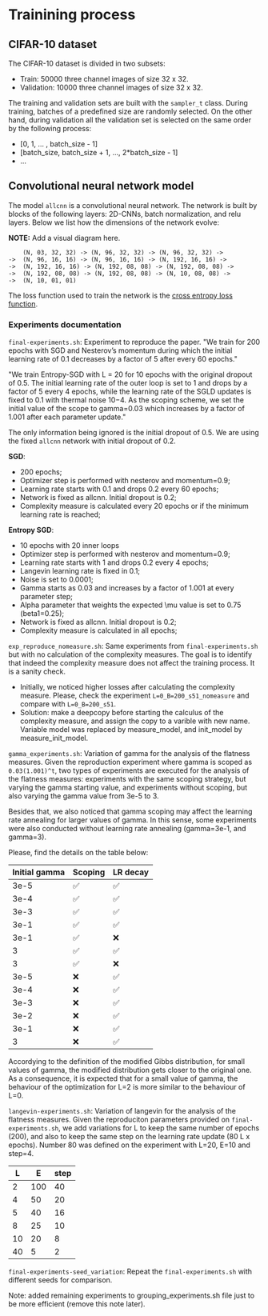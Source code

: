 # Trainining process

## CIFAR-10 dataset

The CIFAR-10 dataset is divided in two subsets:

* Train: 50000 three channel images of size 32 x 32.
* Validation: 10000 three channel images of size 32 x 32.

The training and validation sets are built with the `sampler_t` class. During training, batches of a predefined size are randomly selected. On the other hand, during validation all the validation set is selected on the same order by the following process:

* [0, 1, ... , batch\_size - 1]
* [batch\_size, batch\_size + 1, ..., 2*batch\_size - 1]
* ...

## Convolutional neural network model

The model `allcnn` is a convolutional neural network. The network is built by blocks of the following layers: 2D-CNNs, batch normalization, and relu layers. Below we list how the dimensions of the network evolve:

**NOTE:** Add a visual diagram here.

```
    (N, 03, 32, 32) -> (N, 96, 32, 32) -> (N, 96, 32, 32) ->
->  (N, 96, 16, 16) -> (N, 96, 16, 16) -> (N, 192, 16, 16) ->
->  (N, 192, 16, 16) -> (N, 192, 08, 08) -> (N, 192, 08, 08) ->
->  (N, 192, 08, 08) -> (N, 192, 08, 08) -> (N, 10, 08, 08) -> 
->  (N, 10, 01, 01)
```

The loss function used to train the network is the [cross entropy loss function](https://pytorch.org/docs/stable/generated/torch.nn.CrossEntropyLoss.html).

### Experiments documentation

`final-experiments.sh`: Experiment to reproduce the paper. "We train for 200 epochs with SGD and Nesterov’s momentum during which the initial learning rate of 0.1 decreases by a factor of 5 after every 60 epochs."

"We train Entropy-SGD with L = 20 for 10 epochs with the original dropout of 0.5. The initial learning rate of the outer loop is set to 1 and drops by a factor of 5 every 4 epochs, while the learning rate of the SGLD updates is fixed to 0.1 with thermal noise 10−4. As the scoping scheme, we set the initial value of the scope to gamma=0.03 which increases by a factor of 1.001 after each parameter update."

The only information being ignored is the initial dropout of 0.5. We are using the fixed `allcnn` network with initial dropout of 0.2.

**SGD**: 
- 200 epochs;
- Optimizer step is performed with nesterov and momentum=0.9;
- Learning rate starts with 0.1 and drops 0.2 every 60 epochs;
- Network is fixed as allcnn. Initial dropout is 0.2;
- Complexity measure is calculated every 20 epochs or if the minimum learning rate is reached;

**Entropy SGD**:
- 10 epochs with 20 inner loops
- Optimizer step is performed with nesterov and momentum=0.9;
- Learning rate starts with 1 and drops 0.2 every 4 epochs;
- Langevin learning rate is fixed in 0.1;
- Noise is set to 0.0001;
- Gamma starts as 0.03 and increases by a factor of 1.001 at every parameter step;
- Alpha parameter that weights the expected \mu value is set to 0.75 (beta1=0.25);
- Network is fixed as allcnn. Initial dropout is 0.2;
- Complexity measure is calculated in all epochs;

`exp_reproduce_nomeasure.sh`: Same experiments from `final-experiments.sh` but with no calculation of the complexity measures. The goal is to identify that indeed the complexity measure does not affect the training process. It is a sanity check.
- Initially, we noticed higher losses after calculating the complexity measure. Please, check the experiment `L=0_B=200_s51_nomeasure` and compare with `L=0_B=200_s51`.
- Solution: make a deepcopy before starting the calculus of the complexity measure, and assign the copy to a varible with new name. Variable model was replaced by measure_model, and init_model by measure_init_model.

`gamma_experiments.sh`: Variation of gamma for the analysis of the flatness measures. Given the reproduction experiment where gamma is scoped as `0.03(1.001)^t`, two types of experiments are executed for the analysis of the flatness measures: experiments with the same scoping strategy, but varying the gamma starting value, and experiments without scoping, but also varying the gamma value from 3e-5 to 3. 

Besides that, we also noticed that gamma scoping may affect the learning rate annealing for larger values of gamma. In this sense, some experiments were also conducted without learning rate annealing (gamma=3e-1, and gamma=3).

Please, find the details on the table below:

| Initial gamma| Scoping| LR decay|
| - | - | - |
|3e-5 | :white_check_mark:| :white_check_mark:|
|3e-4 | :white_check_mark:| :white_check_mark:|
|3e-3 |:white_check_mark: | :white_check_mark:|
|3e-1 |:white_check_mark: |:white_check_mark:|
|3e-1 |:white_check_mark: | :x:|
|3 | :white_check_mark:| :white_check_mark:| 
|3 | :white_check_mark:| :x:| 
|3e-5 | :x:| :white_check_mark:|
|3e-4 |:x: | :white_check_mark:|
|3e-3 | :x:|:white_check_mark: |
| 3e-2|:x: |:white_check_mark: |
| 3e-1| :x:| :white_check_mark:|
| 3| :x:| :white_check_mark:|

Accordying to the definition of the modified Gibbs distribution, for small values of gamma, the modified distribution gets closer to the original one. As a consequence, it is expected that for a small value of gamma, the behaviour of the optimization for L=2 is more similar to the behaviour of L=0.

`langevin-experiments.sh`: Variation of langevin for the analysis of the flatness measures. Given the reproduciton parameters provided on `final-experiments.sh`, we add variations for L to keep the same number of epochs (200), and also to keep the same step on the learning rate update (80 L x epochs). Number 80 was defined on the experiment with L=20, E=10 and step=4. 

| L| E| step|
| - | - | - |
|2 | 100| 40 |
|4| 50| 20|
|5 |40 | 16 |
| 8| 25| 10|
|10 |20 | 8|
|40 | 5 | 2| 

`final-experiments-seed_variation`: Repeat the `final-experiments.sh` with different seeds for comparison.

Note: added remaining experiments to grouping_experiments.sh file just to be more efficient (remove this note later).
